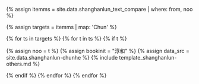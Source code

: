

<!--원문인용 시작. 상위에서 from, noo 지정 필요-->

{% assign itemms = site.data.shanghanlun_text_compare | where: from, noo %}

{% assign targets = itemms | map: 'Chun' %}

{% for ts in targets %}
{% for t in ts %}
{% if t %}

{% assign noo = t %}
{% assign bookinit = "淳和" %}
{% assign data_src = site.data.shanghanlun-chunhe %}
{% include template_shanghanlun-others.md %}

{% endif %}
{% endfor %}
{% endfor %}

<!--원문인용 끝-->
